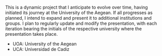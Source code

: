 This is a dynamic project that I anticipate to evolve over time, having initiated its journey at the University of the Aegean. 
If all progresses as planned, I intend to expand and present it to additional institutions and groups. 
I plan to regularly update and modify the presentation, with each iteration bearing the initials of the respective university where the presentation takes place.

- UOA: University of the Aegean
- UCA: Universidad de Cadiz
